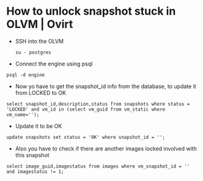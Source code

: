 # How to unlock snapshot stuck in OLVM | Ovirt

- SSH into the OLVM
  ```
  su - postgres
  
  ```
- Connect the engine using psql
```
psql -d engine
```

- Now yo have to get the snapshot_id info from the database, to update it from LOCKED to OK
```
select snapshot_id,description,status from snapshots where status = 'LOCKED' and vm_id in (select vm_guid from vm_static where vm_name='');
```

- Update it to be OK

```
update snapshots set status = 'OK' where snapshot_id = '';

```
- Also you have to check if there are another images locked involved with this snapshot
```
select image_guid,imagestatus from images where vm_snapshot_id = '' and imagestatus != 1;
```
